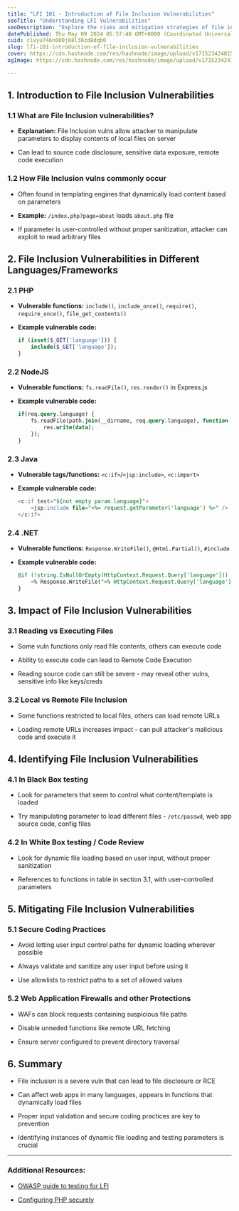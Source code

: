 ```yaml
---
title: "LFI 101 - Introduction of File Inclusion Vulnerabilities"
seoTitle: "Understanding LFI Vulnerabilities"
seoDescription: "Explore the risks and mitigation strategies of file inclusion vulnerabilities affecting multiple programming languages and frameworks"
datePublished: Thu May 09 2024 05:57:48 GMT+0000 (Coordinated Universal Time)
cuid: clvyu746n000j08l38zd8dqb0
slug: lfi-101-introduction-of-file-inclusion-vulnerabilities
cover: https://cdn.hashnode.com/res/hashnode/image/upload/v1715234248153/8b19640c-b1f7-46af-827e-fd2ca75d1fd9.png
ogImage: https://cdn.hashnode.com/res/hashnode/image/upload/v1715234241600/c169cc0b-dade-42c9-9f24-9f44856f4519.png

---
```


## 1\. Introduction to File Inclusion Vulnerabilities

### 1.1 What are File Inclusion vulnerabilities?

* **Explanation:** File Inclusion vulns allow attacker to manipulate parameters to display contents of local files on server
    
* Can lead to source code disclosure, sensitive data exposure, remote code execution
    

### 1.2 How File Inclusion vulns commonly occur

* Often found in templating engines that dynamically load content based on parameters
    
* **Example:** `/index.php?page=about` loads `about.php` file
    
* If parameter is user-controlled without proper sanitization, attacker can exploit to read arbitrary files
    

## 2\. File Inclusion Vulnerabilities in Different Languages/Frameworks

### 2.1 PHP

* **Vulnerable functions:** `include()`, `include_once()`, `require()`, `require_once()`, `file_get_contents()`
    
* **Example vulnerable code:**
    
    ```php
    if (isset($_GET['language'])) {
        include($_GET['language']);
    }
    
    ```
    

### 2.2 NodeJS

* **Vulnerable functions:** `fs.readFile()`, `res.render()` in Express.js
    
* **Example vulnerable code:**
    
    ```sql
    if(req.query.language) {
        fs.readFile(path.join(__dirname, req.query.language), function (err, data) {
            res.write(data);
        });
    }
    
    ```
    

### 2.3 Java

* **Vulnerable tags/functions:** `<c:if>`/`<jsp:include>`, `<c:import>`
    
* **Example vulnerable code:**
    
    ```sql
    <c:if test="${not empty param.language}">
        <jsp:include file="<%= request.getParameter('language') %>" />
    </c:if>
    
    ```
    

### 2.4 .NET

* **Vulnerable functions:** `Response.WriteFile()`, `@Html.Partial()`, `#include`
    
* **Example vulnerable code:**
    
    ```sql
    @if (!string.IsNullOrEmpty(HttpContext.Request.Query['language'])) {
        <% Response.WriteFile("<% HttpContext.Request.Query['language'] %>"); %>
    }
    
    ```
    

## 3\. Impact of File Inclusion Vulnerabilities

### 3.1 Reading vs Executing Files

* Some vuln functions only read file contents, others can execute code
    
* Ability to execute code can lead to Remote Code Execution
    
* Reading source code can still be severe - may reveal other vulns, sensitive info like keys/creds
    

### 3.2 Local vs Remote File Inclusion

* Some functions restricted to local files, others can load remote URLs
    
* Loading remote URLs increases impact - can pull attacker's malicious code and execute it
    

## 4\. Identifying File Inclusion Vulnerabilities

### 4.1 In Black Box testing

* Look for parameters that seem to control what content/template is loaded
    
* Try manipulating parameter to load different files - `/etc/passwd`, web app source code, config files
    

### 4.2 In White Box testing / Code Review

* Look for dynamic file loading based on user input, without proper sanitization
    
* References to functions in table in section 3.1, with user-controlled parameters
    

## 5\. Mitigating File Inclusion Vulnerabilities

### 5.1 Secure Coding Practices

* Avoid letting user input control paths for dynamic loading wherever possible
    
* Always validate and sanitize any user input before using it
    
* Use allowlists to restrict paths to a set of allowed values
    

### 5.2 Web Application Firewalls and other Protections

* WAFs can block requests containing suspicious file paths
    
* Disable unneded functions like remote URL fetching
    
* Ensure server configured to prevent directory traversal
    

## 6\. Summary

* File inclusion is a severe vuln that can lead to file disclosure or RCE
    
* Can affect web apps in many languages, appears in functions that dynamically load files
    
* Proper input validation and secure coding practices are key to prevention
    
* Identifying instances of dynamic file loading and testing parameters is crucial
    

---

### Additional Resources:

* [OWASP guide to testing for LFI](https://owasp.org/www-project-web-security-testing-guide/stable/4-Web_Application_Security_Testing/07-Input_Validation_Testing/11.1-Testing_for_Local_File_Inclusion)
    
* [Configuring PHP securely](https://www.php.net/manual/en/security.php)
